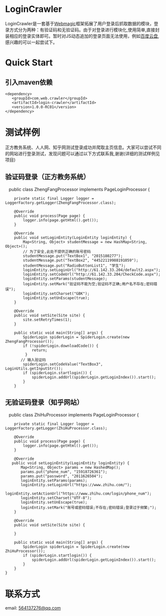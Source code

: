 # LoginCrawler
LoginCrawler是一套基于[Webmagic](https://github.com/code4craft/webmagic)框架拓展了用户登录后抓取数据的模块，登录方式分为两种：有验证码和无验证码。由于对登录进行模块化,使用简单,直接封装相应的登录实体即可。暂时对JS动态追加的登录页面无法使用，例如[百度云盘](https://pan.baidu.com/),感兴趣的可以一起尝试下。

# Quick Start
## 引入maven依赖
    <dependency>
       <groupId>com.web.crawler</groupId>
       <artifactId>login-crawler</artifactId>
       <version>1.0.0-RC01</version>
    </dependency>
# 测试样例
正方教务系统、人人网、知乎网测试登录成功并爬取主页信息。大家可以尝试不同的网站进行登录测试，发现问题可以通过以下方式联系我,谢谢(详细的测试样例见项目)

## 验证码登录（正方教务系统）
    public class ZhengFangProcessor implements PageLoginProcessor {

        private static final Logger logger = LoggerFactory.getLogger(ZhengFangProcessor.class);

        @Override
        public void process(Page page) {
            logger.info(page.getHtml().get());
        }

        @Override
        public void setLoginEntity(LoginEntity loginEntity) {
            Map<String, Object> studentMessage = new HashMap<String, Object>();
            // 为了安全,此处不提供正确的账号密码
            studentMessage.put("TextBox1", "2015180277");
            studentMessage.put("TextBox2", "44522119988191059");
            studentMessage.put("RadioButtonList1", "学生");
            loginEntity.setLoginUrl("http://61.142.33.204/default2.aspx");
            loginEntity.setCodeUrl("http://61.142.33.204/CheckCode.aspx");
            loginEntity.setParams(studentMessage);
            loginEntity.setMark("验证码不能为空;验证码不正确;用户名不存在;密码错误");
            loginEntity.setCharset("GBK");
            loginEntity.setUnEscape(true);
        }

        @Override
        public void setSite(Site site) {
            site.setRetryTimes(1);
        }

        public static void main(String[] args) {
            SpiderLogin spiderLogin = SpiderLogin.create(new ZhengFangProcessor());
            if (!spiderLogin.downloadCode()) {
                return;
             }
           // 输入验证码
            spiderLogin.setCodeValue("TextBox3", LoginUtils.getInputStr());
            if (spiderLogin.startlogin()) {
                spiderLogin.addUrl(spiderLogin.getLoginIndex()).start();
            }
        }

## 无验证码登录（知乎网站）
    public class ZhiHuProcessor implements PageLoginProcessor {

        private static final Logger logger = LoggerFactory.getLogger(ZhiHuProcessor.class);

        @Override
        public void process(Page page) {
            logger.info(page.getHtml().get());
        }

        @Override
       public void setLoginEntity(LoginEntity loginEntity) {
           Map<String, Object> params = new HashedMap();
           params.put("phone_num", "15918726361");
           params.put("password", "2011626504");
           loginEntity.setParams(params);
           loginEntity.setLoginUrl("https://www.zhihu.com/");
           loginEntity.setActionUrl("https://www.zhihu.com/login/phone_num");
           loginEntity.setCharset("UTF-8");
           loginEntity.setUnEscape(true);
           loginEntity.setMark("账号或密码错误;不存在;密码错误;登录过于频繁;");
        }

        @Override
        public void setSite(Site site) {
    
        }

        public static void main(String[] args) {
            SpiderLogin spiderLogin = SpiderLogin.create(new ZhiHuProcessor());
            if (spiderLogin.startlogin()) {
                spiderLogin.addUrl(spiderLogin.getLoginIndex()).start();
            }
        }
    }

# 联系方式
email: 564137276@qq.com
